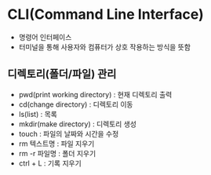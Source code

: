 # CLI(Command Line Interface)

- 명령어 인터페이스
- 터미널을 통해 사용자와 컴퓨터가 상호 작용하는 방식을 뜻함



## 디렉토리(폴더/파일) 관리

- pwd(print working directory) : 현재 디렉토리 출력
- cd(change directory) : 디렉토리 이동
- ls(list) : 목록
- mkdir(make directory) : 디렉토리 생성
- touch : 파일의 날짜와 시간을 수정
- rm 텍스트명 : 파일 지우기
- rm -r 파일명 : 폴더 지우기
- ctrl + L : 기록 지우기




